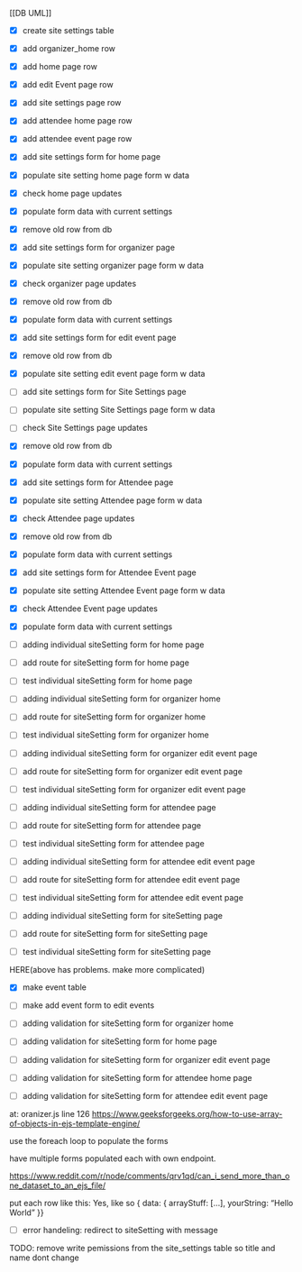 [[DB UML]]

- [x] create site settings table
- [x] add organizer_home row
- [x] add home page row
- [x] add edit Event page row
- [x] add site settings page row
- [x] add attendee home page row
- [x] add attendee event page row
- [x] add site settings form for home page
- [x] populate site setting  home page form w data
- [x] check home page updates
- [x] populate form data with current settings
- [x] remove old row from db
- [x] add site settings form for organizer page
- [x] populate site setting  organizer page form w data
- [x] check organizer page updates
- [x] remove old row from db
- [x]  populate form data with current settings
- [x] add site settings form for edit event page
- [x] remove old row from db
- [x] populate site setting  edit event page form w data
- [ ] add site settings form for Site Settings page
- [ ] populate site setting  Site Settings page form w data
- [ ] check Site Settings page updates
- [x] remove old row from db
- [x]  populate form data with current settings
- [x] add site settings form for Attendee page
- [x] populate site setting  Attendee page form w data
- [x] check Attendee page updates
- [x] remove old row from db
- [x]  populate form data with current settings
- [x] add site settings form for Attendee Event page
- [x] populate site setting  Attendee Event page form w data
- [x] check Attendee  Event page updates
- [x]  populate form data with current settings

- [ ] adding individual siteSetting form for home page
- [ ] add route for siteSetting form for home page
- [ ] test individual siteSetting form for home page

- [ ] adding individual siteSetting form for organizer home
- [ ] add route for siteSetting form for organizer home
- [ ] test individual siteSetting form for organizer home

- [ ] adding individual siteSetting form for organizer edit event page
- [ ] add route for siteSetting form for organizer edit event page
- [ ] test individual siteSetting form for organizer edit event page

- [ ] adding individual siteSetting form for attendee page
- [ ] add route for siteSetting form for attendee page
- [ ] test individual siteSetting form for attendee page

- [ ] adding individual siteSetting form for attendee edit event page
- [ ] add route for siteSetting form for attendee edit event page
- [ ] test individual siteSetting form for attendee edit event page

- [ ] adding individual siteSetting form for siteSetting page
- [ ] add route for siteSetting form for siteSetting page
- [ ] test individual siteSetting form for siteSetting page

HERE(above has problems. make more complicated)

- [x] make event table
- [ ] make add event form to edit events

- [ ] adding validation for siteSetting form for organizer home
- [ ] adding validation for siteSetting form for  home page
- [ ]  adding validation for siteSetting form for organizer edit event page
- [ ] adding validation for siteSetting form for attendee home page
- [ ] adding validation for siteSetting form for attendee edit event page

at: oranizer.js line 126
https://www.geeksforgeeks.org/how-to-use-array-of-objects-in-ejs-template-engine/

use the foreach loop to populate the forms

have multiple forms populated each with own endpoint.

https://www.reddit.com/r/node/comments/qrv1qd/can_i_send_more_than_one_dataset_to_an_ejs_file/

put each row like this:
Yes, like so { data: { arrayStuff: […], yourString: “Hello World” }}


- [ ] error handeling: redirect to siteSetting with message




TODO: remove write pemissions from the site_settings table so title and name dont change